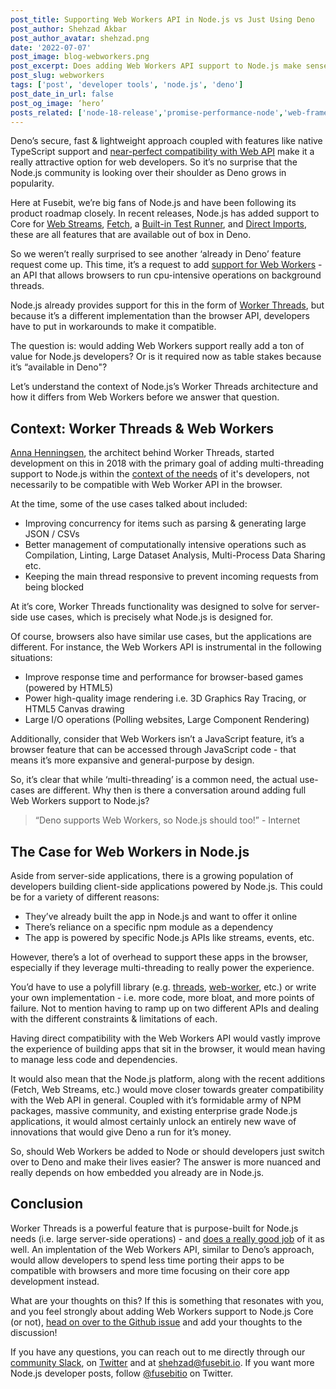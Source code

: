 ```yaml
---
post_title: Supporting Web Workers API in Node.js vs Just Using Deno 
post_author: Shehzad Akbar
post_author_avatar: shehzad.png
date: '2022-07-07'
post_image: blog-webworkers.png
post_excerpt: Does adding Web Workers API support to Node.js make sense given it already has Worker Threads? Or is it really only required now because it’s also “available in Deno"?
post_slug: webworkers
tags: ['post', 'developer tools', 'node.js', 'deno']
post_date_in_url: false
post_og_image: ‘hero’
posts_related: ['node-18-release','promise-performance-node','web-frameworks-plugins-architecture-overview']
---
```


Deno’s secure, fast & lightweight approach coupled with features like native TypeScript support and [near-perfect compatibility with Web API](https://deno.land/manual/runtime/web_platform_apis) make it a really attractive option for web developers. So it’s no surprise that the Node.js community is looking over their shoulder as Deno grows in popularity. 

Here at Fusebit, we’re big fans of Node.js and have been following its product roadmap closely. In recent releases, Node.js has added support to Core for [Web Streams](https://www.jasnell.me/posts/webstreams), [Fetch](https://fusebit.io/blog/node-fetch/), a [Built-in Test Runner](https://fusebit.io/blog/node-testing-comes-to-core/), and [Direct Imports](https://fusebit.io/blog/nodejs-https-imports/), these are all features that are available out of box in Deno.

So we weren’t really surprised to see another ‘already in Deno’ feature request come up. This time, it’s a request to add [support for Web Workers](https://github.com/nodejs/node/issues/43583) - an API that allows browsers to run cpu-intensive operations on background threads. 

Node.js already provides support for this in the form of [Worker Threads](https://nodejs.org/api/worker_threads.html), but because it’s a different implementation than the browser API, developers have to put in workarounds to make it compatible.

The question is: would adding Web Workers support really add a ton of value for Node.js developers? Or is it required now as table stakes because it’s “available in Deno"?

Let’s understand the context of Node.js’s Worker Threads architecture and how it differs from Web Workers before we answer that question.

## Context: Worker Threads & Web Workers

[Anna Henningsen](https://twitter.com/addaleax), the architect behind Worker Threads, started development on this in 2018 with the primary goal of adding multi-threading support to Node.js within the [context of the needs](https://github.com/nodejs/worker/issues/1) of it's developers, not necessarily to be compatible with Web Worker API in the browser.

At the time, some of the use cases talked about included:

* Improving concurrency for items such as parsing & generating large JSON / CSVs
* Better management of computationally intensive operations such as Compilation, Linting, Large Dataset Analysis, Multi-Process Data Sharing etc.
* Keeping the main thread responsive to prevent incoming requests from being blocked

At it’s core, Worker Threads functionality was designed to solve for server-side use cases, which is precisely what Node.js is designed for. 

Of course, browsers also have similar use cases, but the applications are different. For instance, the Web Workers API is instrumental in the following situations:

* Improve response time and performance for browser-based games (powered by HTML5)
* Power high-quality image rendering i.e. 3D Graphics Ray Tracing, or HTML5 Canvas drawing
* Large I/O operations (Polling websites, Large Component Rendering)

Additionally, consider that Web Workers isn’t a JavaScript feature, it’s a browser feature that can be accessed through JavaScript code -  that means it’s more expansive and general-purpose by design. 

So, it’s clear that while ‘multi-threading’ is a common need, the actual use-cases are different. Why then is there a conversation around adding full Web Workers support to Node.js? 

> “Deno supports Web Workers, so Node.js should too!” - Internet

## The Case for Web Workers in Node.js

Aside from server-side applications, there is a growing population of developers building client-side applications powered by Node.js. This could be for a variety of different reasons:

* They’ve already built the app in Node.js and want to offer it online
* There’s reliance on a specific npm module as a dependency
* The app is powered by specific Node.js APIs like streams, events, etc.

However, there’s a lot of overhead to support these apps in the browser, especially if they leverage multi-threading to really power the experience. 

You’d have to use a polyfill library (e.g. [threads](https://threads.js.org/), [web-worker](https://github.com/developit/web-worker), etc.) or write your own implementation - i.e. more code, more bloat, and more points of failure. Not to mention having to ramp up on two different APIs and dealing with the different constraints & limitations of each.

Having direct compatibility with the Web Workers API would vastly improve the experience of building apps that sit in the browser, it would mean having to manage less code and dependencies. 

It would also mean that the Node.js platform, along with the recent additions (Fetch, Web Streams, etc.) would move closer towards greater compatibility with the Web API in general. Coupled with it’s formidable army of NPM packages, massive community, and existing enterprise grade Node.js applications, it would almost certainly unlock an entirely new wave of innovations that would give Deno a run for it’s money.

So, should Web Workers be added to Node or should developers just switch over to Deno and make their lives easier? The answer is more nuanced and really depends on how embedded you already are in Node.js.

## Conclusion

Worker Threads is a powerful feature that is purpose-built for Node.js needs (i.e. large server-side operations) - and [does a really good job](https://github.com/nodejs/worker/issues/6) of it as well. An implentation of the Web Workers API, similar to Deno’s approach, would allow developers to spend less time porting their apps to be compatible with browsers and more time focusing on their core app development instead.

What are your thoughts on this? If this is something that resonates with you, and you feel strongly about adding Web Workers support to Node.js Core (or not), [head on over to the Github issue](https://github.com/nodejs/node/issues/43583) and add your thoughts to the discussion! 


If you have any questions, you can reach out to me directly through our [community Slack](https://join.slack.com/t/fusebitio/shared_invite/zt-qe7uidtf-4cs6OgaomFVgAF_fQZubfg), on [Twitter](https://twitter.com/shehzadakbar) and at [shehzad@fusebit.io](mailto:shehzad@fusebit.io). If you want more Node.js developer posts, follow [@fusebitio](https://twitter.com/fusebitio) on Twitter.
